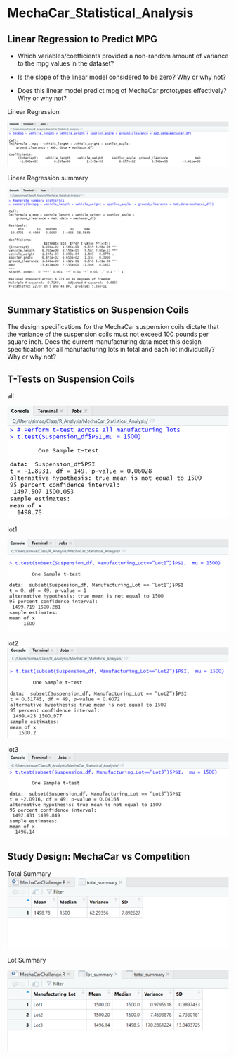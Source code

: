 # MechaCar_Statistical_Analysis



## Linear Regression to Predict MPG

- Which variables/coefficients provided a non-random amount of variance to the mpg values in the dataset?

- Is the slope of the linear model considered to be zero? Why or why not?

- Does this linear model predict mpg of MechaCar prototypes effectively? Why or why not?

Linear Regression

![](Resources/lm1.png)

Linear Regression summary

![](Resources/summary_lm1.png)






## Summary Statistics on Suspension Coils
The design specifications for the MechaCar suspension coils dictate that the variance of the suspension coils must not exceed 100 pounds per square inch. Does the current manufacturing data meet this design specification for all manufacturing lots in total and each lot individually? Why or why not?









## T-Tests on Suspension Coils

all

![](Resources/T-test%20all.png)


lot1

![](Resources/T-test%20lot1.png)


lot2
![](Resources/T-test%20lot2.png)



lot3
![](Resources/T-test%20lot3.png)




## Study Design: MechaCar vs Competition

Total Summary
![](Resources/total_summary.png)




Lot Summary

![](Resources/lot_summary.png)

